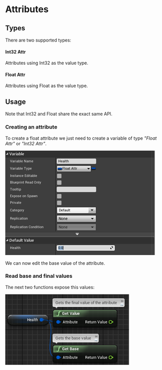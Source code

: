 # Attributes

## Types

There are two supported types:

#### Int32 Attr

Attributes using Int32 as the value type. 

#### Float Attr

Attributes using Float as the value type. 

## Usage

Note that Int32 and Float share the exact same API.

### Creating an attribute

To create a float attribute we just need to create a variable of type *"Float Attr"* or *"Int32 Attr"*.

 ![Float Attribute](img\float-attribute.png)

We can now edit the base value of the attribute.



### Read base and final values

The next two functions expose this values:

 ![Read Value](img\read-attr-value.png)